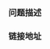 <!--
描述要求：
  * what，出现了什么问题
  * when，什么情况下出现的
  * where，在哪造成了影响
  
链接地址：
  * 出现问题的应用地址、图片、代码地址，方便解决问题人员快速处理

如：
  在上传一个文件后，从第一行开始滚动到300行的过程中，页面出现多次卡顿。
  造成页面根本没法正常预览使用

  注：发现是在滚动过程中，发了100多次请求到后台。
  
  上传的文件地址：[http://www.fn.com/a.xslx](a.xslx)

[范例](https://github.com/iCloudWorkGroup/fengniao/issues/104)

-->

### 问题描述 ###

### 链接地址 ###
